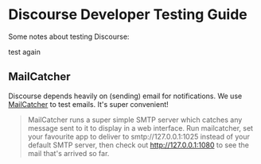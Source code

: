 # Discourse Developer Testing Guide

Some notes about testing Discourse:

test again

## MailCatcher

Discourse depends heavily on (sending) email for notifications. We use [MailCatcher](http://mailcatcher.me/) 
to test emails. It's super convenient!

> MailCatcher runs a super simple SMTP server which catches any message sent to it to display in a web interface. Run mailcatcher, set your favourite app to deliver to smtp://127.0.0.1:1025 instead of your default SMTP server, then check out http://127.0.0.1:1080 to see the mail that's arrived so far.
